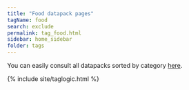 ```yaml
---
title: "Food datapack pages"
tagName: food
search: exclude
permalink: tag_food.html
sidebar: home_sidebar
folder: tags
---
```


You can easily consult all datapacks sorted by category [here](datapacks.html#datapacks-by-category).

{% include site/taglogic.html %}
